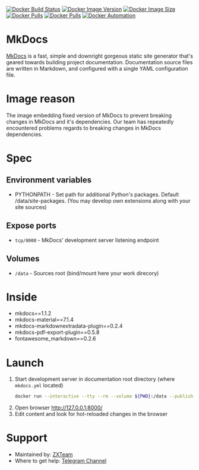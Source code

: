 [![Docker Build Status](https://img.shields.io/docker/cloud/build/zxteamorg/devel.mkdocs?label=Build%20Status)](https://hub.docker.com/r/zxteamorg/devel.mkdocs/builds)
[![Docker Image Version](https://img.shields.io/docker/v/zxteamorg/devel.mkdocs?sort=date&label=Version)](https://hub.docker.com/r/zxteamorg/devel.mkdocs/tags)
[![Docker Image Size](https://img.shields.io/docker/image-size/zxteamorg/devel.mkdocs?label=Image%20Size)](https://hub.docker.com/r/zxteamorg/devel.mkdocs/tags)
[![Docker Pulls](https://img.shields.io/docker/pulls/zxteamorg/devel.mkdocs?label=Pulls)](https://hub.docker.com/r/zxteamorg/devel.mkdocs)
[![Docker Pulls](https://img.shields.io/docker/stars/zxteamorg/devel.mkdocs?label=Docker%20Stars)](https://hub.docker.com/r/zxteamorg/devel.mkdocs)
[![Docker Automation](https://img.shields.io/docker/cloud/automated/zxteamorg/devel.mkdocs?label=Docker%20Automation)](https://hub.docker.com/r/zxteamorg/devel.mkdocs/builds)

# MkDocs

[MkDocs](https://www.mkdocs.org/) is a fast, simple and downright gorgeous static site generator that's geared towards building project documentation. Documentation source files are written in Markdown, and configured with a single YAML configuration file.

# Image reason

The image embedding fixed version of MkDocs to prevent breaking changes in MkDocs and it's dependencies. Our team has repeatedly encountered problems regards to breaking changes in MkDocs dependencies.

# Spec

## Environment variables

* PYTHONPATH - Set path for additional Python's packages. Default /data/site-packages. (You may develop own extensions along with your site sources)

## Expose ports

* `tcp/8000` - MkDocs' development server listening endpoint

## Volumes

* `/data` - Sources root (bind/mount here your work direcory)

# Inside

* mkdocs==1.1.2
* mkdocs-material==7.1.4
* mkdocs-markdownextradata-plugin==0.2.4
* mkdocs-pdf-export-plugin==0.5.8
* fontawesome_markdown==0.2.6

# Launch
1. Start development server in documentation root directory (where `mkdocs.yml` located)
	```bash
	docker run --interactive --tty --rm --volume ${PWD}:/data --publish 8000:8000 zxteamorg/devel.mkdocs
	```
1. Open browser http://127.0.0.1:8000/
1. Edit content and look for hot-reloaded changes in the browser

# Support

* Maintained by: [ZXTeam](https://zxteam.org)
* Where to get help: [Telegram Channel](https://t.me/zxteamorg)